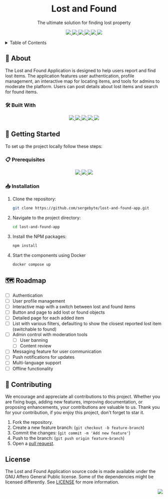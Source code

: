 <a id="readme-top"></a>

<div align="center">

<h1>Lost and Found</h1>
The ultimate solution for finding lost property

<p>
<!-- Contributors -->
<a href="https://github.com/sergebyte/lost-and-found-app/graphs/contributors">
<img src="https://img.shields.io/github/contributors/sergebyte/lost-and-found-app">
</a>

<!-- Commit Activity per Month -->
<a href="https://github.com/sergebyte/lost-and-found-app/commits/main">
<img src="https://img.shields.io/github/commit-activity/m/sergebyte/lost-and-found-app">
</a>

<!-- Latest Tag -->
<a href="https://github.com/sergebyte/lost-and-found-app/tags">
<img src="https://img.shields.io/github/v/tag/sergebyte/lost-and-found-app">
</a>

<!-- Issues -->
<a href="https://github.com/sergebyte/lost-and-found-app/issues">
<img src="https://img.shields.io/github/issues/sergebyte/lost-and-found-app">
</a>

<!-- Documentation -->
<a href="https://github.com/sergebyte/lost-and-found-app#readme">
<img src="https://img.shields.io/badge/documentation-soon-orange">
</a>

<!-- License -->
<a href="https://github.com/sergebyte/lost-and-found-app/blob/main/LICENSE">
<img src="https://img.shields.io/github/license/sergebyte/lost-and-found-app.svg">
</a>

</p>
</div>

<details>
  <summary>Table of Contents</summary>

- [📝️ About](#-about)
  - [🛠️ Built With](#-built-with)
- [🚀 Getting Started](#-getting-started)
  - [📋 Prerequisites](#-prerequisites)
  - [📥 Installation](#-installation)
- [🗺️ Roadmap](#-roadmap)
- [🤝 Contributing](#-contributing)
- [📄 License](#license)

</details>

## 📝 About

The Lost and Found Application is designed to help users report and find lost items. The application features user authentication, profile management, an interactive map for locating items, and tools for admins to moderate the platform. Users can post details about lost items and search for found items.

### 🛠 Built With

<p align="center">

<!-- Expo -->
<a href="https://expo.dev">
<img src="https://img.shields.io/badge/expo-000000?style=for-the-badge&logo=expo">
</a>

<!-- React Native -->
<a href="https://reactnative.dev">
<img src="https://img.shields.io/badge/react%20native-000000?style=for-the-badge&logo=react">
</a>

<!-- NestJS -->
<a href="https://nestjs.com">
<img src="https://img.shields.io/badge/nestjs-000000?style=for-the-badge&logo=nestjs&logoColor=red">
</a>

<!-- Node.js -->
<a href="https://nodejs.org/en">
<img src="https://img.shields.io/badge/node.js-000000?style=for-the-badge&logo=node.js">
</a>

<!-- MongoDB -->
<a href="https://www.mongodb.com">
<img src="https://img.shields.io/badge/mongodb-000000?style=for-the-badge&logo=mongodb">
</a>

</p>

## 🚀 Getting Started

To set up the project locally follow these steps:

### 📋 Prerequisites

<p align="center">
<!-- Git -->
<a href="https://git-scm.com/">
<img src="https://img.shields.io/badge/Git-fff?style=for-the-badge&logo=git">
</a>

<!-- Docker -->
<a href="https://www.docker.com/get-started">
<img src="https://img.shields.io/badge/Docker-fff?style=for-the-badge&logo=docker">
</a>

<!-- Node.js -->
<a href="https://nodejs.org/en/">
<img src="https://img.shields.io/badge/Node.js-fff?style=for-the-badge&logo=node.js">
</a>

</p>

### 📥 Installation

1. Clone the repository:

   ```sh
   git clone https://github.com/sergebyte/lost-and-found-app.git
   ```

2. Navigate to the project directory:

   ```sh
   cd lost-and-found-app
   ```

3. Install the NPM packages:

   ```sh
   npm install
   ```

4. Start the components using Docker

   ```sh
   docker compose up
   ```

<!-- USAGE EXAMPLES WILL GO BELLOW -->

## 🗺️ Roadmap

- [ ] Authentication
- [ ] User profile management
- [ ] Interactive map with a switch between lost and found items
- [ ] Button and page to add lost or found objects
- [ ] Detailed page for each added item
- [ ] List with various filters, defaulting to show the closest reported lost item (switchable to found)
- [ ] Admin control with moderation tools
  - [ ] User banning
  - [ ] Content review
- [ ] Messaging feature for user communication
- [ ] Push notifications for updates
- [ ] Multi-language support
- [ ] Offline functionality

## 🤝 Contributing

We encourage and appreciate all contributions to this project. Whether you are fixing bugs, adding new features, improving documentation, or proposing enhancements, your contributions are valuable to us. Thank you for your contribution, if you enjoy this project, don't forget to star it.

1. Fork the repository.
2. Create a new feature branch: (`git checkout -b feature-branch`)
3. Commit the changes: (`git commit -m 'Add new feature'`)
4. Push to the branch: (`git push origin feature-branch`)
5. Open a [pull request](https://github.com/sergebyte/lost-and-found-app/pulls).

## License

The Lost and Found Application source code is made available under the GNU Affero General Public license. Some of the dependencies might be licensed differently. See [LICENSE](LICENSE) for more information.

<p align="right"><a href="#readme-top"><img src="https://img.shields.io/badge/back_to_top-gray?logo=GitHub"></a></p>

